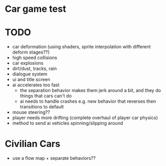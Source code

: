# Car game test 

# TODO
- car deformation (using shaders, sprite interpolation with different deform stages??)
- high speed collisions
- car explosions
- dirt/dust, tracks, rain
- dialogue system
- ui and title screen
- ai accelerates too fast
    - the separation behavior makes them jerk around a bit, and they do things that cars can't do
    - ai needs to handle crashes e.g. new behavior that reverses then transitions to default
- mouse steering??
- player needs more drifting (complete overhaul of player car physics)
- method to send ai vehicles spinning/slipping around

# Civilian Cars
- use a flow map + separate behaviors??
